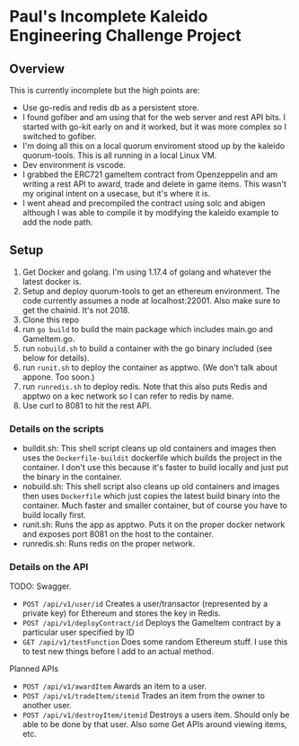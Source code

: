 # Paul's Incomplete Kaleido Engineering Challenge Project

##  Overview

This is currently incomplete but the high points are:

- Use go-redis and redis db as a persistent store.
- I found gofiber and am using that for the web server and rest API bits.  I started with go-kit early on and it worked, but it was more complex so I switched to gofiber.
- I'm doing all this on a local quorum enviroment stood up by the kaleido quorum-tools.  This is all running in a local Linux VM.
- Dev environment is vscode.
- I grabbed the ERC721 gameItem contract from Openzeppelin and am writing a rest API to award, trade and delete in game items.  This wasn't my original intent on a usecase, but it's where it is.
- I went ahead and precompiled the contract using solc and abigen although I was able to compile it by modifying the kaleido example to add the node path.

## Setup

1.  Get Docker and golang.  I'm using 1.17.4 of golang and whatever the latest docker is.
2.  Setup and deploy quorum-tools to get an ethereum environment.  The code currently assumes a node at localhost:22001.  Also make sure to get the chainid.  It's not 2018.
3.  Clone this repo
4.  run `go build` to build the main package which includes main.go and GameItem.go.
5.  run `nobuild.sh` to build a container with the go binary included (see below for details).
6.  run `runit.sh` to deploy the container as apptwo.  (We don't talk about appone.  Too soon.)
7.  run `runredis.sh` to deploy redis.  Note that this also puts Redis and apptwo on a kec network so I can refer to redis by name.
8.  Use curl to 8081 to hit the rest API.

### Details on the scripts

- buildit.sh: This shell script cleans up old containers and images then uses the `Dockerfile-buildit` dockerfile which builds the project in the container.  I don't use this because it's faster to build locally and just put the binary in the container.
- nobuild.sh: This shell script also cleans up old containers and images then uses `Dockerfile` which just copies the latest build binary into the container.  Much faster and smaller container, but of course you have to build locally first.
- runit.sh: Runs the app as apptwo.  Puts it on the proper docker network and exposes port 8081 on the host to the container.
- runredis.sh: Runs redis on the proper network.

### Details on the API

TODO: Swagger.

- `POST /api/v1/user/id` Creates a user/transactor (represented by a private key) for Ethereum and stores the key in Redis.
- `POST /api/v1/deployContract/id` Deploys the GameItem contract by a particular user specified by ID
- `GET /api/v1/testFunction` Does some random Ethereum stuff.  I use this to test new things before I add to an actual method.

Planned APIs

- `POST /api/v1/awardItem` Awards an item to a user.
- `POST /api/v1/tradeItem/itemid` Trades an item from the owner to another user.
- `POST /api/v1/destroyItem/itemid` Destroys a users item.  Should only be able to be done by that user.
Also some Get APIs around viewing items, etc.
